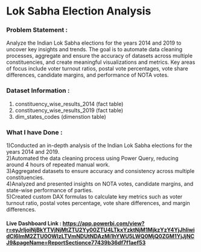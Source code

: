 # Lok Sabha Election Analysis
### Problem Statement :
Analyze the Indian Lok Sabha elections for the years 2014 and 2019 to uncover key insights and trends. The goal is to automate data cleaning processes, aggregate and ensure the accuracy of datasets across multiple constituencies, and create meaningful visualizations and metrics. Key areas of focus include voter turnout ratios, postal vote percentages, vote share differences, candidate margins, and performance of NOTA votes.

### Dataset Information :
1. constituency_wise_results_2014 (fact table)
2. constituency_wise_results_2019 (fact table)
3. dim_states_codes (dimenstion table)

### What I have Done :
1)Conducted an in-depth analysis of the Indian Lok Sabha elections for the years 2014 and 2019.<br>
2)Automated the data cleaning process using Power Query, reducing around 4 hours of repeated manual work.<br>
3)Aggregated datasets to ensure accuracy and consistency across multiple constituencies.<br>
4)Analyzed and presented insights on NOTA votes, candidate margins, and state-wise performance of parties.<br>
5)Created custom DAX formulas to calculate key metrics such as voter turnout ratio, postal votes percentage, vote share differences, and margin differences.<br>

#### Live Dashboard Link : https://app.powerbi.com/view?r=eyJrIjoiNjBkYTVjNjMtZTU2Yy00ZTU4LTkxYzktNjM1MjkzYzY4YjJhIiwidCI6ImM2ZTU0OWIzLTVmNDUtNDAzMi1hYWU5LWQ0MjQ0ZGM1YjJjNCJ9&pageName=ReportSectionce77439b36df7f1aef53
